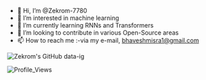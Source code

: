 - 👋 Hi, I’m @Zekrom-7780
- 👀 I’m interested in machine learning
- 🌱 I’m currently learning RNNs and Transformers
- 💞️ I’m looking to contribute in various Open-Source areas
- 📫 How to reach me :-via my e-mail, bhaveshmisra1@gmail.com

<!---
Zekrom-7780/Zekrom-7780 is a ✨ special ✨ repository because its `README.md` (this file) appears on your GitHub profile.
You can click the Preview link to take a look at your changes.
--->
![Zekrom's GitHub data-ig](https://github-profile-trophy.vercel.app/?username=Zekrom-7780&theme=gruvbox)

![Profile_Views](https://komarev.com/ghpvc/?username=Zekrom-7780&color=blue)

<!---[![Zekrom's GitHub stats](https://github-readme-stats.vercel.app/api?username=Zekrom-7780&)](https://github.com/anuraghazra/github-readme-stats)


<!---https://github-profile-trophy.vercel.app/?username=Zekrom-7780&theme=gruvbox
